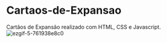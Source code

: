 # Cartaos-de-Expansao
Cartãos de Expansão realizado com HTML, CSS e Javascript.
![ezgif-5-761938e8c0](https://user-images.githubusercontent.com/123719107/216041412-4d995494-91f5-4163-b53f-faa44bf73633.gif)
